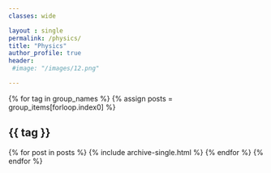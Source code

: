 ```yaml
---
classes: wide

layout : single
permalink: /physics/
title: "Physics"
author_profile: true
header:
 #image: "/images/12.png"

---
```





{% for tag in group_names %}
  {% assign posts = group_items[forloop.index0] %}
  <h2 id="{{ tag | slugify }}" class="archive__subtitle">{{ tag }}</h2>
  {% for post in posts %}
    {% include archive-single.html %}
  {% endfor %}
{% endfor %}
